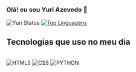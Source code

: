 ### Olá! eu sou Yuri Azevedo 👋

![Yuri Status](https://github-readme-stats.vercel.app/api?username=Projectyuuri07&show_icons=true&theme=Dracula)
[![Top Linguagens](https://github-readme-stats.vercel.app/api/top-langs/?username=Projectyuuri07&layout=compact)](https://github.com/anuraghazra/github-readme-stats)

## Tecnologias que uso no meu dia

<div style="display: inline_block"> <br/>
  <img alt="HTML5" src="https://img.shields.io/badge/HTML-239120?style=for-the-badge&logo=html5&logoColor=white"/>
  <img alt="CSS" src="https://img.shields.io/badge/CSS-239120?&style=for-the-badge&logo=css3&logoColor=white"/>
  <img alt="PYTHON" src="https://img.shields.io/badge/Python-3776AB?style=for-the-badge&logo=python&logoColor=white"/>
  </div>
